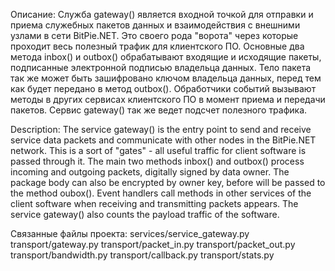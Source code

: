 ﻿Описание:
Служба gateway() является входной точкой для отправки и приема служебных пакетов данных и взаимодействия с внешними узлами в сети BitPie.NET. Это своего рода "ворота" через которые проходит весь полезный трафик для клиентского ПО. 
Основные два метода inbox() и outbox() обрабатывают входящие и исходящие пакеты, подписанные электронной подписью владельца данных. Тело пакета так же может быть зашифровано ключом владельца данных, перед тем как будет передано в метод outbox(). 
Обработчики событий вызывают методы в других сервисах клиентского ПО в момент приема и передачи пакетов. 
Сервис gateway() так же ведет подсчет полезного трафика.

Description:
The service gateway() is the entry point to send and receive service data packets and communicate with other nodes in the BitPie.NET network. This is a sort of "gates" - all useful traffic for client software is passed through it.
The main two methods inbox() and outbox() process incoming and outgoing packets, digitally signed by data owner. The package body can also be encrypted by owner key, before will be passed to the method oubox(). Event handlers call methods in other services of the client software when receiving and transmitting packets appears.
The service gateway() also counts the payload traffic of the software.

Связанные файлы проекта:
services/service_gateway.py 
transport/gateway.py
transport/packet_in.py
transport/packet_out.py 
transport/bandwidth.py 
transport/callback.py
transport/stats.py

